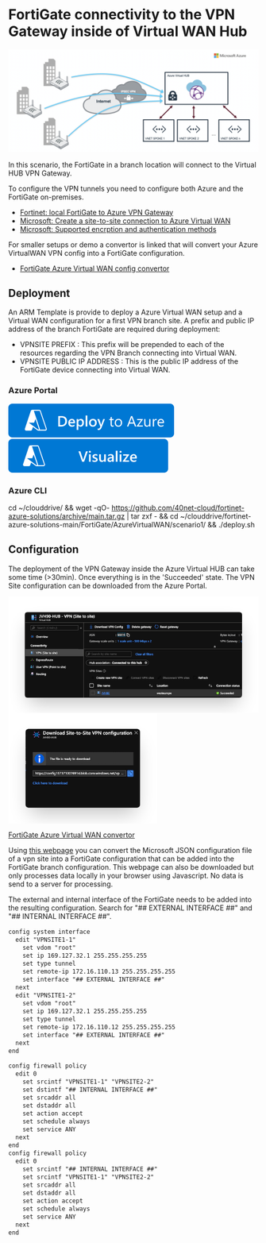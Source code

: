 # FortiGate connectivity to the VPN Gateway inside of Virtual WAN Hub

![Azure Virtual WAN design](../images/scenario1.png)

In this scenario, the FortiGate in a branch location will connect to the Virtual HUB VPN Gateway. 

To configure the VPN tunnels you need to configure both Azure and the FortiGate on-premises.

- [Fortinet: local FortiGate to Azure VPN Gateway](https://docs.fortinet.com/document/fortigate-public-cloud/7.2.0/azure-administration-guide/989216/connecting-a-local-fortigate-to-an-azure-vnet-vpn)
- [Microsoft: Create a site-to-site connection to Azure Virtual WAN](https://learn.microsoft.com/en-us/azure/virtual-wan/virtual-wan-site-to-site-portal)
- [Microsoft: Supported encrption and authentication methods](https://learn.microsoft.com/en-us/azure/virtual-wan/virtual-wan-ipsec)

For smaller setups or demo a convertor is linked that will convert your Azure VirtualWAN VPN config into a FortiGate configuration.
- [FortiGate Azure Virtual WAN config convertor](https://40net-cloud.github.io/fortinet-azure-solutions/FortiGate/AzureVirtualWAN/)

## Deployment

An ARM Template is provide to deploy a Azure Virtual WAN setup and a Virtual WAN configuration for a first VPN branch site. A prefix and public IP address of the branch FortiGate are required during deployment:

- VPNSITE PREFIX : This prefix will be prepended to each of the resources regarding the VPN Branch connecting into Virtual WAN.
- VPNSITE PUBLIC IP ADDRESS : This is the public IP address of the FortiGate device connecting into Virtual WAN.

### Azure Portal

[![Deploy To Azure](https://raw.githubusercontent.com/Azure/azure-quickstart-templates/master/1-CONTRIBUTION-GUIDE/images/deploytoazure.svg?sanitize=true)](https://portal.azure.com/#create/Microsoft.Template/uri/https%3A%2F%2Fraw.githubusercontent.com%2F40net-cloud%2Ffortinet-azure-solutions%2Fmain%2FFortiGate%2FAzureVirtualWAN%2Fscenario1%2Fazuredeploy.json)
[![Visualize](https://raw.githubusercontent.com/Azure/azure-quickstart-templates/master/1-CONTRIBUTION-GUIDE/images/visualizebutton.svg?sanitize=true)](http://armviz.io/#/?load=https%3A%2F%2Fraw.githubusercontent.com%2F40net-cloud%2Ffortinet-azure-solutions$2Fmain%2FFortiGate%2FAzureVirtualWAN%2Fscenario1%2Fazuredeploy.json)

### Azure CLI

cd ~/clouddrive/ && wget -qO- https://github.com/40net-cloud/fortinet-azure-solutions/archive/main.tar.gz | tar zxf - && cd ~/clouddrive/fortinet-azure-solutions-main/FortiGate/AzureVirtualWAN/scenario1/ && ./deploy.sh

## Configuration

The deployment of the VPN Gateway inside the Azure Virtual HUB can take some time (>30min). Once everything is in the 'Succeeded' state. The VPN Site configuration can be downloaded from the Azure Portal.

<img src="../images/config1.png" align="center" width="600" />

<img src="../images/config2.png" align="center" width="300" />

[FortiGate Azure Virtual WAN convertor](https://40net-cloud.github.io/fortinet-azure-solutions/FortiGate/AzureVirtualWAN/)

Using [this webpage](https://40net-cloud.github.io/fortinet-azure-solutions/FortiGate/Playground/AzureVirtualWAN/) you can convert the Microsoft JSON configuration file of a vpn site into a FortiGate configuration that can be added into the FortiGate branch configuration. This webpage can also be downloaded but only processes data locally in your browser using Javascript. No data is send to a server for processing.

The external and internal interface of the FortiGate needs to be added into the resulting configuration. Search for "## EXTERNAL INTERFACE ##" and "## INTERNAL INTERFACE ##".

```
config system interface
  edit "VPNSITE1-1"
    set vdom "root"
    set ip 169.127.32.1 255.255.255.255
    set type tunnel
    set remote-ip 172.16.110.13 255.255.255.255
    set interface "## EXTERNAL INTERFACE ##"
  next
  edit "VPNSITE1-2"
    set vdom "root"
    set ip 169.127.32.1 255.255.255.255
    set type tunnel
    set remote-ip 172.16.110.12 255.255.255.255
    set interface "## EXTERNAL INTERFACE ##"
  next
end
```

```
config firewall policy
  edit 0
    set srcintf "VPNSITE1-1" "VPNSITE2-2"
    set dstintf "## INTERNAL INTERFACE ##"
    set srcaddr all
    set dstaddr all
    set action accept
    set schedule always
    set service ANY
  next
end
config firewall policy
  edit 0
    set srcintf "## INTERNAL INTERFACE ##"
    set srcintf "VPNSITE1-1" "VPNSITE2-2"
    set srcaddr all
    set dstaddr all
    set action accept
    set schedule always
    set service ANY
  next
end
```
